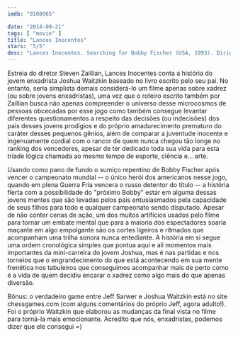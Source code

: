 ```yaml
---
imdb: "0108065"

date: "2014-09-21"
tags: [ "movie" ]
title: "Lances Inocentes"
stars: "5/5"
desc: "Lances Inocentes. Searching for Bobby Fischer (USA, 1993). Dirigido por Steven Zaillian. Escrito por Fred Waitzkin, Steven Zaillian. Com Max Pomeranc, Joe Mantegna, Joan Allen, Ben Kingsley, Laurence Fishburne, Michael Nirenberg, Robert Stephens, David Paymer, Hal Scardino."
---
```

Estreia do diretor Steven Zaillian, Lances Inocentes conta a história do jovem enxadrista Joshua Waitzkin baseado no livro escrito pelo seu pai. No entanto, seria simplista demais considerá-lo um filme apenas sobre xadrez (ou sobre jovens enxadristas), uma vez que o roteiro escrito também por Zaillian busca não apenas compreender o universo desse microcosmos de pessoas obcecadas por esse jogo como também consegue levantar diferentes questionamentos a respeito das decisões (ou indecisões) dos pais desses jovens prodígios e do próprio amadurecimento prematuro do caráter desses pequenos gênios, além de comparar a juventude inocente e ingenuamente cordial com o rancor de quem nunca chegou tão longe no ranking dos vencedores, apesar de ter dedicado toda sua vida para esta tríade lógica chamada ao mesmo tempo de esporte, ciência e... arte.

Usando como pano de fundo o sumiço repentino de Bobby Fischer após vencer o campeonato mundial -- o único herói dos americanos nesse jogo, quando em plena Guerra Fria vencera o russo detentor do título -- a história flerta com a possibilidade do "próximo Bobby" estar em alguma dessas jovens mentes que são levadas pelos pais entusiasmados pela capacidade de seus filhos para todo e qualquer campeonato sendo disputado. Apesar de não conter cenas de ação, um dos muitos artifícios usados pelo filme para tornar um embate mental que para a maioria dos espectadores soaria maçante em algo empolgante são os cortes ligeiros e ritmados que acompanham uma trilha sonora nunca entediante. A história em si segue uma ordem cronológica simples que pontua aqui e ali momentos mais importantes da mini-carreira do jovem Joshua, mas é nas partidas e nos torneios que o engrandecimento do que está acontecendo em sua mente frenética nos tabuleiros que conseguimos acompanhar mais de perto como é a vida de quem decidiu encarar o xadrez como algo mais do que apenas diversão.

Bônus: o verdadeiro game entre Jeff Sarwer e Joshua Waitzkin está no site chessgames.com (com alguns comentários do próprio Jeff, agora adulto!). Foi o próprio Waitzkin que elaborou as mudanças da final vista no filme para torná-la mais emocionante. Acredito que nós, enxadristas, podemos dizer que ele consegui =)
